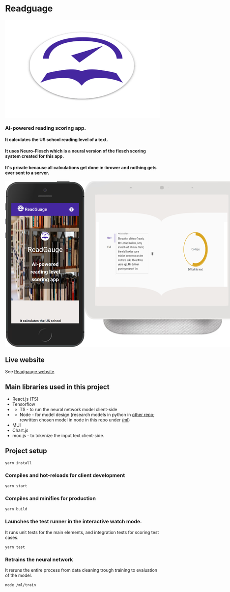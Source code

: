 # Readguage

<div style="display:flex; flex-direction:column;"><img src="https://github.com/FrederickRoman/Readgauge/blob/main/public/android-chrome-512x512.png" alt="Readgauge logo" height="320"/>
</div>

### AI-powered reading scoring app. 

#### It calculates the US school reading level of a text.

#### It uses Neuro-Flesch which is a neural version of the flesch scoring system created for this app.

#### It's private because all calculations get done in-brower and nothing gets ever sent to a server.

<div style="display:flex;">
<img src="https://github.com/FrederickRoman/Readgauge/blob/main/docs/mockups/Home_iPhone%205_SE.png" height="540" alt="Readgauge home page phone mockup"/>  
<img src="https://github.com/FrederickRoman/Readgauge/blob/main/docs/mockups/Home_Nest%20Hub.png" width="640" alt="Readgauge home page Nest Hub mockup"/>
</div>

## Live website

See [Readgauge website](https://readscale.netlify.app).

## Main libraries used in this project

- React.js (TS)
- Tensorflow 
- - TS - to run the neural network model client-side
- - Node - for model design (research models in python in [other repo](https://github.com/FrederickRoman/syllable-count-predictor); rewritten chosen model in node in this repo under [/ml](https://github.com/FrederickRoman/Readgauge/tree/main/ml))
- MUI 
- Chart.js
- moo.js - to tokenize the input text client-side.

## Project setup

```
yarn install
```

### Compiles and hot-reloads for client development

```
yarn start
```

### Compiles and minifies for production

```
yarn build
```

### Launches the test runner in the interactive watch mode.
It runs unit tests for the main elements, and integration tests for scoring test cases. 
```
yarn test
```

### Retrains the neural network
It reruns the entire process from data cleaning trough training to evaluation of the model. 
```
node /ml/train
```
